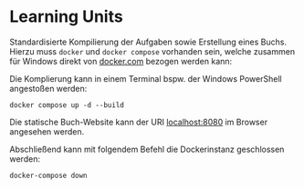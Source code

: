 # Learning Units

Standardisierte Kompilierung der Aufgaben sowie Erstellung eines Buchs. Hierzu
muss `docker` und `docker compose` vorhanden sein, welche zusammen für Windows 
direkt von 
[docker.com](https://docs.docker.com/desktop/setup/install/windows-install/) 
bezogen werden kann: 

Die Komplierung kann in einem Terminal bspw. der Windows PowerShell angestoßen 
werden:

```shell
docker compose up -d --build
```

Die statische Buch-Website kann der URI [localhost:8080](http://localhost:8080) im Browser angesehen 
werden.

Abschließend kann mit folgendem Befehl die Dockerinstanz geschlossen werden:

```shell
docker-compose down 
```